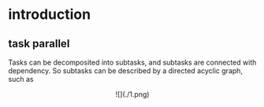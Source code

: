 # introduction

## task parallel

Tasks can be decomposited into subtasks, and subtasks are connected with dependency. So subtasks can be described by a directed acyclic graph, such as 

<div align=center> ![](./1.png)